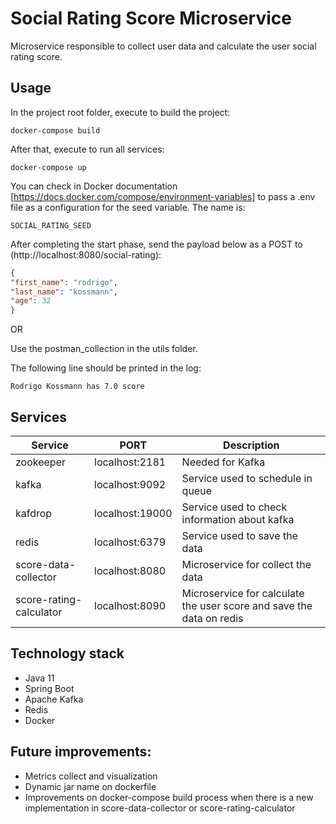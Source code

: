 # Social Rating Score Microservice

Microservice responsible to collect user data and calculate the user social rating score.

## Usage

In the project root folder, execute to build the project:
```
docker-compose build
```
After that, execute to run all services:
```
docker-compose up
```
You can check in Docker documentation [https://docs.docker.com/compose/environment-variables]  to pass a .env file as a configuration for the seed variable. The name is:
```
SOCIAL_RATING_SEED
```

After completing the start phase, send the payload below as a POST to (http://localhost:8080/social-rating):
```json
{
"first_name": "rodrigo",
"last_name": "kossmann",
"age": 32
}
```
OR

Use the postman_collection in the utils folder.

The following line should be printed in the log:
```
Rodrigo Kossmann has 7.0 score
```

## Services
Service                 | PORT            | Description
-------------           | -------------   | -------------
zookeeper               | localhost:2181  | Needed for Kafka 
kafka                   | localhost:9092  | Service used to schedule in queue
kafdrop                 | localhost:19000 | Service used to check information about kafka
redis                   | localhost:6379  | Service used to save the data
score-data-collector    | localhost:8080  | Microservice for collect the data
score-rating-calculator | localhost:8090  | Microservice for calculate the user score and save the data on redis

## Technology stack
- Java 11
- Spring Boot
- Apache Kafka
- Redis
- Docker

## Future improvements:
- Metrics collect and visualization
- Dynamic jar name on dockerfile
- Improvements on docker-compose build process when there is a new implementation in score-data-collector or score-rating-calculator 